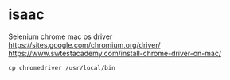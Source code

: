 # isaac

Selenium chrome mac os driver
https://sites.google.com/chromium.org/driver/
https://www.swtestacademy.com/install-chrome-driver-on-mac/

`cp chromedriver /usr/local/bin`